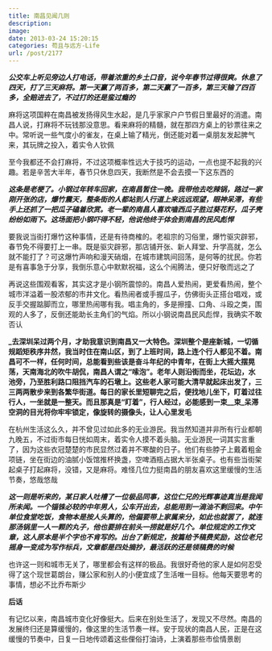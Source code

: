 ```yaml
---
title: 南昌见闻几则
description: 
image: 
date: 2013-03-24 15:20:15
categories: 苟且与远方-Life
url: /post/2177
---
```


**_公交车上听见旁边人打电话，带着浓重的乡土口音，说今年春节过得很爽。休息了四天，打了三天麻将。第一天赢了两百多，第二天赢了一百多，第三天输了四百多，全赔进去了，不过打的还是蛮过瘾的_**

麻将这项国粹在南昌被发扬得风生水起，是几乎家家户户节假日里最好的消遣。南昌人说，打麻将不玩钱那没意思。看来麻将的精髓，就在那四方桌上的钞票往来之中。常听说一些气度小的雀友，在桌上输了精光，倒还能对着一桌朋友发起脾气来，其玩牌之投入，着实令人钦佩

至今我都还不会打麻将，不过这项概率性远大于技巧的运动，一点也提不起我的兴趣。若是辛苦大半年，春节只休息四天，我断然是不会去摸一下这东西的

**_这条是老梗了。小钢过年转车回家，在南昌暂住一晚。我带他去吃辣锅，路过一家刚开张的店，爆竹震天，整条街的人都站到人行道上来远远观望，眼神呆滞，有些手上还抓了一把瓜子磕着欣赏。老一辈的南昌人喜欢嗑西瓜子胜过葵花籽，瓜子壳纷纷如雨下。这场面把小钢吓得不轻，他说他终于体会到南昌的民风彪悍_**

要我说当街打爆竹这种事情，还是有待商榷的。老祖宗的习俗里，爆竹驱灾辟邪，春节免不得要打上一串。既是驱灾辟邪，那店铺开张、新人拜堂、升学高就，怎么就不能打了？可这爆竹声响和漫天硝烟，在城市建筑间回荡，是何等的扰民。你若是有喜事急于分享，我倒乐意心中默默祝福，这么个闹腾法，便只好敬而远之了

再说这些围观看客，其实这才是小钢所震惊的。南昌人爱热闹，更爱看热闹，整个城市洋溢着一股浓郁的市井文化。看热闹者或手握瓜子，仿佛街头正搭台唱戏，或反手交握踮脚而立，哪里热闹哪有我。唱主角的，多是擦撞、口角、斗殴之类，围观的人多了，反倒还能助长主角们的气焰。所以小钢说南昌民风彪悍，我确实不敢否认

**_去深圳呆过两个月，才助我意识到南昌又一大特色。深圳整个是座新城，一切循规蹈矩秩序井然，我当时住在南山区，到了上班时间，路上连个行人都见不着。南昌可不一样，任何时间，总能看到些该是奋斗年纪的中青年，在街上大摇大摆晃荡，天南海北的吹牛胡侃，南昌人谓之“嗦泡”。老年人则沿街而坐，花坛边，水池旁，乃至胜利路口阻挡汽车的石墩上。这些老人家可能大清早就起床出发了，三三两两散步来到各繁华街道。每日的家长里短聊完之后，便找地儿坐下，盯着过往行人，一坐就是一整天。而且那真是“盯着”，行人经过，必能感到一束__束_呆滞空洞的目光将你牢牢锁定，像旋转的摄像头，让人心里发毛**

在杭州生活这么久，并不曾见过如此多的无业游民。我当然知道并非所有行业都朝九晚五，不过街市每日恍如周末，着实令人摸不着头脑。无业游民一词其实言重了，因为这些衣冠楚楚的市民显然过着并不寒酸的日子。他们有些脖子上戴着粗金项链，坐在街边的油腻小饭馆推杯换盏，空啤酒瓶占据大半张桌子。也有些当街架起桌子打起麻将，没错，又是麻将。难怪几位力挺南昌的朋友喜欢这里缓慢的生活节奏，悠哉悠哉

**_这一则是听来的，某日家人吐槽了一位极品同事，这位仁兄的光辉事迹真当是我闻所未闻。一个锱铢必较的中年男人，公车开出去，总能用到一滴油不剩回来。中午单位食堂吃饭，食物本是按人头算的，他偏要带上家属来分，如此也就罢了，就连那汤锅里一人一颗的丸子，他也要排在前头一捞就是好几个。单位规定的工作文章，这人原本是半个字也不肯写的。出台了新规定，按篇给予稿费奖励，这位老兄摇身一变成为写作标兵，文章都是四处摘抄，最活跃的还是领稿费的时候_**

也许这一则和城市无关了，哪里都会有这样的极品。我很好奇他的家人是如何忍受得了这个现世葛朗台，赚公家和别人的小便宜成了生活唯一目标。他每天要思考的事情，想必不比乔布斯少

**后话**

有记忆以来，南昌城市变化好像挺大。后来在别处生活了，发现又不尽然。南昌的发展终归还是算缓慢的，像这里的生活节奏一样。安于现状的南昌人民，正是在这缓慢的节奏中，日复一日地传颂着这些俚俗打油诗，上演着那些市侩情景剧